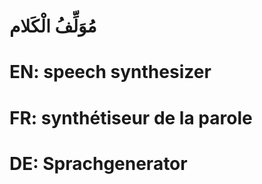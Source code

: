 # مُوَلِّفُ الْكَلام

# EN: speech synthesizer

# FR: synthétiseur de la parole

# DE: Sprachgenerator
